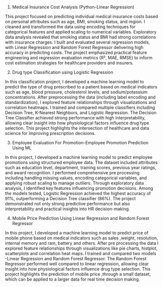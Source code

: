 1)  Medical Insurance Cost Analysis (Python-Linear Regression)

This project focused on predicting individual medical insurance costs based on personal attributes such as age, BMI, smoking status, and region. I cleaned and transformed the data using encoding techniques for categorical features and applied scaling to numerical variables. Exploratory data analysis revealed that smoking status and BMI had strong correlations with insurance charges. I built and evaluated several regression models, with Linear Regression and Random Forest Regressor delivering high accuracy in predicting costs. The project emphasized practical feature engineering and regression evaluation metrics (R², MAE, RMSE) to inform cost estimation strategies for healthcare providers and insurers.


2)  Drug type Classification using Logistic Regression

In this classification project, I developed a machine learning model to predict the type of drug prescribed to a patient based on medical indicators such as age, blood pressure, cholesterol levels, and sodium/potassium concentrations. After preprocessing the data (including label encoding and standardization), I explored feature relationships through visualizations and correlation heatmaps. I trained and compared multiple classifiers including Decision Tree, K-Nearest Neighbors, and Logistic Regression. The Decision Tree Classifier achieved strong performance with high interpretability, allowing clear insight into how physiological factors influence drug type selection. This project highlights the intersection of healthcare and data science for improving prescription decisions.



3) Employee Evaluation For Promotion-Employee Promotion Prediction Using ML 

In this project, I developed a machine learning model to predict employee promotions using structured employee data. The dataset included attributes such as education level, department, training scores, previous year ratings, and award recognition. I performed comprehensive pre processing including handling missing values, encoding categorical variables, and applying robust scaling to manage outliers. Through exploratory data analysis, I identified key features influencing promotion decisions. Among the models tested, Logistic Regression achieved the highest accuracy of 91%, outperforming a Decision Tree classifier (86%). The project demonstrated not only strong predictive performance but also interpretability and practical insights into HR decision-making.


4) Mobile Price Prediction Using Linear Regression and Random Forest Regressor

In this project, I developed a machine learning model to predict price of mobile phone  based on medical indicators such as sales ,weight, resolution, internal memory and ram, battery and others. After pre processing the data I explored feature relationships through visualizations like pie charts, histplot, scatterplots and correlation heat maps. I trained and compared two models -Linear Regression and Random Forest Regressor. The Random Forest Regressor  performed well  compared to linear regression, allowing clear insight into how physiological factors influence drug type selection. This project highlights the prediction of mobile price ,through a small dataset,  which can be applied to a larger data for real time decision making.









